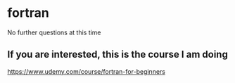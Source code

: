 # fortran
No further questions at this time

## If you are interested, this is the course I am doing
https://www.udemy.com/course/fortran-for-beginners
